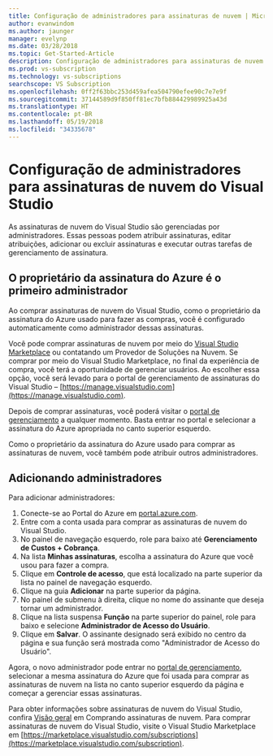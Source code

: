 ```yaml
---
title: Configuração de administradores para assinaturas de nuvem | Microsoft Docs
author: evanwindom
ms.author: jaunger
manager: evelynp
ms.date: 03/28/2018
ms.topic: Get-Started-Article
description: Configuração de administradores para assinaturas de nuvem
ms.prod: vs-subscription
ms.technology: vs-subscriptions
searchscope: VS Subscription
ms.openlocfilehash: 0ff2f63bbc253d459afea504790efee90c7e7e9f
ms.sourcegitcommit: 37144589d9f850ff81ec7bfb884429989925a43d
ms.translationtype: HT
ms.contentlocale: pt-BR
ms.lasthandoff: 05/19/2018
ms.locfileid: "34335678"
---
```

# <a name="setting-up-administrators-for-visual-studio-cloud-subscriptions"></a>Configuração de administradores para assinaturas de nuvem do Visual Studio

As assinaturas de nuvem do Visual Studio são gerenciadas por administradores.  Essas pessoas podem atribuir assinaturas, editar atribuições, adicionar ou excluir assinaturas e executar outras tarefas de gerenciamento de assinatura. 

## <a name="the-azure-subscription-owner-is-the-first-administrator"></a>O proprietário da assinatura do Azure é o primeiro administrador 

Ao comprar assinaturas de nuvem do Visual Studio, como o proprietário da assinatura do Azure usado para fazer as compras, você é configurado automaticamente como administrador dessas assinaturas. 

Você pode comprar assinaturas de nuvem por meio do [Visual Studio Marketplace](https://marketplace.visualstudio.com/subscriptions) ou contatando um Provedor de Soluções na Nuvem.  Se comprar por meio do Visual Studio Marketplace, no final da experiência de compra, você terá a oportunidade de gerenciar usuários.  Ao escolher essa opção, você será levado para o portal de gerenciamento de assinaturas do Visual Studio – [https://manage.visualstudio.com](https://manage.visualstudio.com).

Depois de comprar assinaturas, você poderá visitar o [portal de gerenciamento](https://manage.visualstudio.com) a qualquer momento.  Basta entrar no portal e selecionar a assinatura do Azure apropriada no canto superior esquerdo. 

Como o proprietário da assinatura do Azure usado para comprar as assinaturas de nuvem, você também pode atribuir outros administradores.

## <a name="adding-administrators"></a>Adicionando administradores

Para adicionar administradores:
1. Conecte-se ao Portal do Azure em [portal.azure.com](https://portal.azure.com).
2. Entre com a conta usada para comprar as assinaturas de nuvem do Visual Studio.
3. No painel de navegação esquerdo, role para baixo até **Gerenciamento de Custos + Cobrança**.
4. Na lista **Minhas assinaturas**, escolha a assinatura do Azure que você usou para fazer a compra.
5. Clique em **Controle de acesso**, que está localizado na parte superior da lista no painel de navegação esquerdo.  
6. Clique na guia **Adicionar** na parte superior da página. 
7. No painel de submenu à direita, clique no nome do assinante que deseja tornar um administrador.
8. Clique na lista suspensa **Função** na parte superior do painel, role para baixo e selecione **Administrador de Acesso do Usuário**.
9. Clique em **Salvar**.
O assinante designado será exibido no centro da página e sua função será mostrada como "Administrador de Acesso do Usuário".  

Agora, o novo administrador pode entrar no [portal de gerenciamento](https://manage.visualstudio.com), selecionar a mesma assinatura do Azure que foi usada para comprar as assinaturas de nuvem na lista no canto superior esquerdo da página e começar a gerenciar essas assinaturas. 


Para obter informações sobre assinaturas de nuvem do Visual Studio, confira [Visão geral](vscloud-overview.md) em Comprando assinaturas de nuvem. Para comprar assinaturas de nuvem do Visual Studio, visite o Visual Studio Marketplace em [https://marketplace.visualstudio.com/subscriptions](https://marketplace.visualstudio.com/subscription). 

